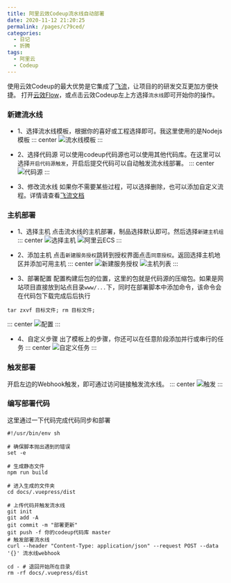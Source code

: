 ```yaml
---
title: 阿里云效Codeup流水线自动部署
date: 2020-11-12 21:20:25
permalink: /pages/c79ced/
categories:
  - 日记
  - 折腾
tags:
  - 阿里云
  - Codeup
---
```


使用云效Codeup的最大优势是它集成了[飞流](https://thoughts.teambition.com)，让项目的的研发交互更加方便快捷。
打开[云效Flow](https://flow.aliyun.com/my)，或点击云效Codeup左上方选择`流水线`即可开始你的操作。

### 新建流水线
* 1、选择流水线模板，根据你的喜好或工程选择即可。我这里使用的是Nodejs模板
::: center
![流水线模板](https://lhost.oss-cn-chengdu.aliyuncs.com/blog/20201117140908.png)
:::

* 2、选择代码源
可以使用codeup代码源也可以使用其他代码库。在这里可以选择`开启代码源触发`，开启后提交代码可以自动触发流水线部署。
::: center
![代码源](https://lhost.oss-cn-chengdu.aliyuncs.com/blog/20201117141223.png)
:::

* 3、修改流水线
如果你不需要某些过程，可以选择删除，也可以添加自定义流程。详情请查看[飞流文档](https://thoughts.teambition.com/sharespace/5d8325488acc9d00143ac6ef/folders/5dcf86308a05fe001424c1cc)

### 主机部署
* 1、选择主机
点击流水线的主机部署，制品选择默认即可。然后选择`新建主机组`
::: center
![选择主机](https://lhost.oss-cn-chengdu.aliyuncs.com/blog/20201117142816.png)
![阿里云ECS](https://lhost.oss-cn-chengdu.aliyuncs.com/blog/20201117143042.png)
:::

* 2、添加主机
点击`新建服务授权`跳转到授权界面点击`同意授权`。返回选择主机地区并添加可用主机
::: center
![新建服务授权](https://lhost.oss-cn-chengdu.aliyuncs.com/blog/20201117143455.png)
![主机列表](https://lhost.oss-cn-chengdu.aliyuncs.com/blog/20201117143645.png)
:::

* 3、部署配置
配置构建后包的位置，这里的包就是代码源的压缩包。如果是网站项目直接放到站点目录`www/...`下，同时在部署脚本中添加命令，该命令会在代码包下载完成后后执行
```Shell
tar zxvf 目标文件; rm 目标文件;
```
::: center
![配置](https://lhost.oss-cn-chengdu.aliyuncs.com/blog/20201117143910.png)
:::

* 4、自定义步骤
出了模板上的步骤，你还可以在任意阶段添加并行或串行的任务
::: center
![自定义任务](https://lhost.oss-cn-chengdu.aliyuncs.com/blog/20201117144602.png)
:::

### 触发部署
开启左边的Webhook触发，即可通过访问链接触发流水线。
::: center
![触发](https://lhost.oss-cn-chengdu.aliyuncs.com/blog/20201117144946.png)
:::

### 编写部署代码
这里通过一下代码完成代码同步和部署
```Shell
#!/usr/bin/env sh

# 确保脚本抛出遇到的错误
set -e

# 生成静态文件
npm run build

# 进入生成的文件夹
cd docs/.vuepress/dist

# 上传代码并触发流水线
git init
git add -A
git commit -m "部署更新"
git push -f 你的codeup代码库 master
# 触发部署流水线
curl --header "Content-Type: application/json" --request POST --data '{}' 流水线webhook  

cd - # 退回开始所在目录
rm -rf docs/.vuepress/dist
```
